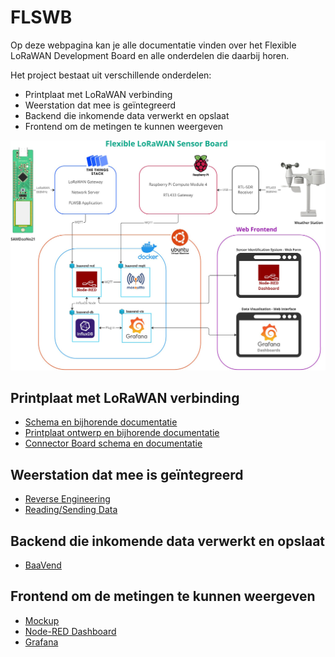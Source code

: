 # FLSWB

Op deze webpagina kan je alle documentatie vinden over het Flexible LoRaWAN Development Board en alle onderdelen die daarbij horen.

Het project bestaat uit verschillende onderdelen:
- Printplaat met LoRaWAN verbinding
- Weerstation dat mee is geïntegreerd
- Backend die inkomende data verwerkt en opslaat
- Frontend om de metingen te kunnen weergeven

![FLWSB Project overzichtsdiagram.](./assets/project-overview-diagram.jpg 'Figuur 1: FLWSB Project overzichtsdiagram.')

## Printplaat met LoRaWAN verbinding

* [Schema en bijhorende documentatie](schematics/main-board.md)
* [Printplaat ontwerp en bijhorende documentatie](printed-circuit-boards/main-board.md)
* [Connector Board schema en documentatie](schematics/connector-board.md)


## Weerstation dat mee is geïntegreerd

* [Reverse Engineering](weather-station/reverse-engineering.md)
* [Reading/Sending Data](weather-station/data.md)


## Backend die inkomende data verwerkt en opslaat

* [BaaVend](backend/baavend.md)


## Frontend om de metingen te kunnen weergeven

* [Mockup](frontend/mockup.md)
* [Node-RED Dashboard](frontend/dashboard.md)
* [Grafana](frontend/grafana.md)

